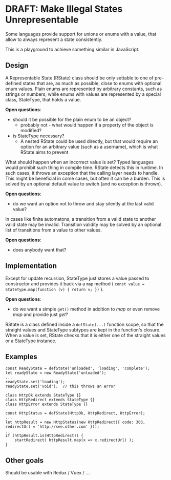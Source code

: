 DRAFT: Make Illegal States Unrepresentable
==========================================

Some languages provide support for unions or enums with a value,
that allow to always represent a state consistently.

This is a playground to achieve something similar in JavaScript.

Design
------

A Representable State (RState) class should be only settable to one of pre-defined
states that are, as much as possible, close to enums with optional enum values.
Plain enums are represented by arbitrary constants, such as strings or numbers,
while enums with values are represented by a special class, StateType,
that holds a value.

**Open questions**:

* should it be possible for the plain enum to be an object?
   * probably not - what would happen if a property of the object is modified?
* is StateType necessary?
   * A nested RState could be used directly, but that would require an option for an arbitrary value (such as a username), which is what RState aims to prevent

What should happen when an incorrect value is set? Typed languages would prohibit such thing in compile time.
RState detects this in runtime. In such cases, it throws an exception that the calling layer needs to handle.
This might be beneficial in come cases, but often it can be a burden. This is solved by an optional
default value to switch (and no exception is thrown).

**Open questions**:

* do we want an option not to throw and stay silently at the last valid value?

In cases like finite automatons, a transition from a valid state to another valid state may be invalid.
Transition validity may be solved by an optional list of transitions from a value to other values.

**Open questions**:

* does anybody want that?

Implementation
--------------

Except for update recursion, StateType just stores a value passed to constructor and provides it back via a `map`
method ( `const value = StateType.map(function (v) { return v; })` ).

**Open questions**:

* do we want a simple `get()` method in addition to _map_ or even remove _map_ and provide just _get_?

RState is a class defined inside a `defState(...)` function scope, so that the straight values and StateType
subtypes are kept in the function's closure. When a value is set, RState checks that it is either
one of the straight values or a StateType instance.

Examples
--------

```
const ReadyState = defState('unloaded', 'loading', 'complete');
let readyState = new ReadyState('unloaded');
...
readyState.set('loading');
readyState.set('void');  // this throws an error
```

```
class HttpOk extends StateType {}
class HttpRedirect extends StateType {}
class HttpError extends StateType {}

const HttpStatus = defState(HttpOk, HttpRedirect, HttpError);
...
let httpResult = new HttpStatus(new HttpRedirect({ code: 303, redirectUrl = 'http://see.other.com' }));
...
if (httpResult.is(HttpRedirect)) {
    startRedirect( httpResult.map(x => x.redirectUrl) );
}
```


Other goals
-----------

Should be usable with Redux / Vuex / ....
